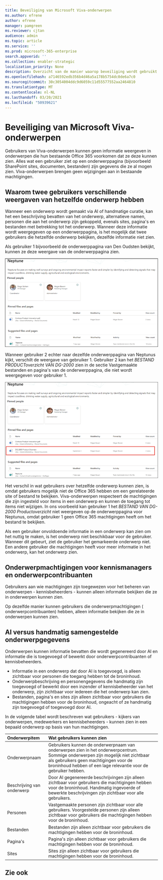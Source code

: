 ```yaml
---
title: Beveiliging van Microsoft Viva-onderwerpen
ms.author: efrene
author: efrene
manager: pamgreen
ms.reviewer: cjtan
audience: admin
ms.topic: article
ms.service: ''
ms.prod: microsoft-365-enterprise
search.appverid: ''
ms.collection: enabler-strategic
localization_priority: None
description: Overzicht van de manier waarop beveiliging wordt gebruikt om onderwerpen weer te geven.
ms.openlocfilehash: a7146592edb356b4d46a5a178b5754dc0de6a7c0
ms.sourcegitcommit: 30c3054004ddc9d6059c11d55577552aa2464810
ms.translationtype: MT
ms.contentlocale: nl-NL
ms.lasthandoff: 03/20/2021
ms.locfileid: "50939621"
---
```

# <a name="microsoft-viva-topics-security-trimming"></a>Beveiliging van Microsoft Viva-onderwerpen 

Gebruikers van Viva-onderwerpen kunnen geen informatie weergeven in onderwerpen die hun bestaande Office 365 voorkomen dat ze deze kunnen zien. Alles wat een gebruiker ziet op een onderwerppagina (bijvoorbeeld SharePoint sites, documenten, bestanden) zijn gegevens die ze al mogen zien. Viva-onderwerpen brengen geen wijzigingen aan in bestaande machtigingen.

## <a name="why-two-users-may-have-different-views-of-the-same-topic"></a>Waarom twee gebruikers verschillende weergaven van hetzelfde onderwerp hebben

Wanneer een onderwerp wordt gemaakt via AI of handmatige curatie, kan het een beschrijving bevatten van het onderwerp, alternatieve namen, personen die aan het onderwerp zijn gekoppeld, evenals sites, pagina's en bestanden met betrekking tot het onderwerp. Wanneer deze informatie wordt weergegeven op een onderwerppagina, is het mogelijk dat twee gebruikers die hetzelfde onderwerp bekijken, dezelfde informatie niet zien.
  
Als gebruiker 1 bijvoorbeeld de onderwerppagina van Den Oudsten bekijkt, kunnen ze deze weergave van de onderwerppagina zien.

![Onderwerp Van Den Oudsten voor gebruiker 1](../media/knowledge-management/user2-topic-view.png) </br> 

Wanneer gebruiker 2 echter naar dezelfde onderwerppagina van Neptunus kijkt, verschilt de weergave van gebruiker 1.  Gebruiker 2 kan het *BESTAND PRODUCToverzicht VAN DG-2000* zien in de sectie Vastgemaakte bestanden en pagina's van de onderwerppagina, die niet wordt weergegeven voor gebruiker 1.  

![Onderwerp Van Den Oudsten voor gebruiker 2](../media/knowledge-management/user1-topic-view.png) </br> 

Het verschil in wat gebruikers over hetzelfde onderwerp kunnen zien, is omdat gebruikers mogelijk niet de Office 365 hebben om een gerelateerde site of bestand te bekijken.  Viva-onderwerpen respecteert de machtigingen die zijn ingesteld voor items in een onderwerp en kunnen de toegang tot items niet wijzigen. In ons voorbeeld kan gebruiker 1 het *BESTAND VAN DG-2000 Productoverzicht* niet weergeven op de onderwerppagina voor Neptunus, omdat gebruiker 1 geen Office 365 machtigingen heeft om het bestand te bekijken.

Als een gebruiker onvoldoende informatie in een onderwerp kan zien om het nuttig te maken, is het onderwerp niet beschikbaar voor de gebruiker. Wanneer dit gebeurt, ziet de gebruiker het gemarkeerde onderwerp niet. Een andere gebruiker die machtigingen heeft voor meer informatie in het onderwerp, kan het onderwerp zien.


## <a name="topic-permissions-for-knowledge-managers-and-topic-contributors"></a>Onderwerpmachtigingen voor kennismanagers en onderwerpcontribuanten

Gebruikers aan wie machtigingen zijn toegewezen voor het beheren van onderwerpen - kennisbeheerders - kunnen alleen informatie bekijken die ze in onderwerpen kunnen zien.

Op dezelfde manier kunnen gebruikers die onderwerpmachtigingen ( onderwerpcontribuanten) hebben, alleen informatie bekijken die ze in onderwerpen kunnen zien. 


## <a name="ai-versus-manually-curated-topic-information"></a>AI versus handmatig samengestelde onderwerpgegevens

Onderwerpen kunnen informatie bevatten die wordt gegenereerd door AI en informatie die is toegevoegd of bewerkt door onderwerpcontribuanten of kennisbeheerders.

 - Informatie in een onderwerp dat door AI is toegevoegd, is alleen zichtbaar voor personen die toegang hebben tot de broninhoud.
 - Onderwerpbeschrijving en personengegevens die handmatig zijn toegevoegd of bewerkt door een inzender of kennisbeheerder van het onderwerp, zijn zichtbaar voor iedereen die het onderwerp kan zien.
 - Bestanden, pagina's en sites zijn alleen zichtbaar voor gebruikers die machtigingen hebben voor de broninhoud, ongeacht of ze handmatig zijn toegevoegd of toegevoegd door AI.

In de volgende tabel wordt beschreven wat gebruikers - kijkers van onderwerpen, medewerkers en kennisbeheerders - kunnen zien in een bepaald onderwerp op basis van hun machtigingen.

|Onderwerpitem|Wat gebruikers kunnen zien|
|:---------|:------------------|
|Onderwerpnaam|Gebruikers kunnen de onderwerpnaam van onderwerpen zien in het onderwerpcentrum. Sommige onderwerpen zijn mogelijk niet zichtbaar als gebruikers geen machtigingen voor de broninhoud hebben of een lage relevantie voor de gebruiker hebben.|
|Beschrijving van onderwerp|Door AI gegenereerde beschrijvingen zijn alleen zichtbaar voor gebruikers die machtigingen hebben voor de broninhoud. Handmatig ingevoerde of bewerkte beschrijvingen zijn zichtbaar voor alle gebruikers.|
|Personen|Vastgemaakte personen zijn zichtbaar voor alle gebruikers. Voorgestelde personen zijn alleen zichtbaar voor gebruikers die machtigingen hebben voor de broninhoud.|
|Bestanden|Bestanden zijn alleen zichtbaar voor gebruikers die machtigingen hebben voor de broninhoud.|
|Pagina's|Pagina's zijn alleen zichtbaar voor gebruikers die machtigingen hebben voor de broninhoud.|
|Sites|Sites zijn alleen zichtbaar voor gebruikers die machtigingen hebben voor de broninhoud.|




## <a name="see-also"></a>Zie ook

